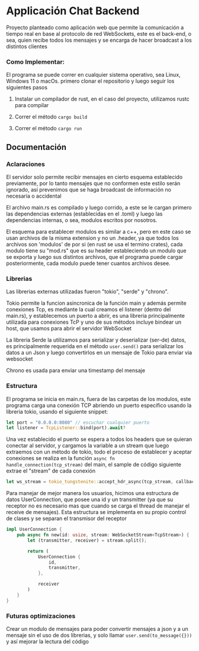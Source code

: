 # Applicación Chat Backend

Proyecto planteado como aplicación web que permite la comunicación a tiempo real en base al protocolo de red WebSockets, este es el back-end, o sea, quien recibe todos los mensajes y se encarga de hacer broadcast a los distintos clientes

### Como Implementar:

El programa se puede correr en cualquier sistema operativo, sea Linux, Windows 11 o macOs. primero clonar el repositorio y luego seguir los siguientes pasos

1. Instalar un compilador de rust, en el caso del proyecto, utilizamos rustc para compilar

2. Correr el método `cargo build`

3. Correr el método `cargo run`

## Documentación

### Aclaraciones
El servidor solo permite recibir mensajes en cierto esquema establecido previamente, por lo tanto mensajes que no conformen este estilo serán ignorado, así prevenimos que se haga broadcast de información no necesaria o accidental

El archivo main.rs es compilado y luego corrido, a este se le cargan primero las dependencias externas (establecidas en el .toml) y luego las dependencias internas, o sea, modulos escritos por nosotros.

El esquema para establecer modulos es similar a c++, pero en este caso se usan archivos de la misma extension y no un .header, ya que todos los archivos son 'modulos' de por si (en rust se usa el termino crates), cada modulo tiene su "mod.rs" que es su header estableciendo un modulo que se exporta y luego sus distintos archivos, que el programa puede cargar posteriormente, cada modulo puede tener cuantos archivos desee.

### Librerias

Las librerias externas utilizadas fueron "tokio", "serde" y "chrono". 

Tokio permite la funcion asincronica de la función main y además permite conexiones Tcp, es mediante la cual creamos el listener (dentro del main.rs), y establecemos un puerto a abrir, es una libreria principalmente utilizada para conexiones TcP y uno de sus métodos incluye bindear un host, que usamos para abrir el servidor WebSocket

La libreria Serde la utilizamos para serializar y deserializar (ser-de) datos, es principalmente requerida en el método `user.send()` para serializar los datos a un Json y luego convertirlos en un mensaje de Tokio para enviar via websocket

Chrono es usada para enviar una timestamp del mensaje

### Estructura

El programa se inicia en main.rs, fuera de las carpetas de los modulos, este programa carga una conexión TCP abriendo un puerto específico usando la libreria tokio, usando el siguiente snippet:

```rs
let port = "0.0.0.0:8080" // escuchar cualquier puerto
let listener = TcpListener::bind(port).await?
```

Una vez establecido el puerto se espera a todos los headers que se quieran conectar al servidor, y cargamos la variable a un stream que luego extraemos con un método de tokio, todo el proceso de establecer y aceptar conexiones se realiza en la función `async fn handle_connection(tcp_stream)` del main, el sample de código siguiente extrae el "stream" de cada conexión

```rs
let ws_stream = tokio_tungstenite::accept_hdr_async(tcp_stream, callback).await?;
```

Para manejar de mejor manera los usuarios, hicimos una estructura de datos UserConnection, que posee una id y un transmitter (ya que su receptor no es necesario mas que cuando se carga el thread de manejar el receive de mensajes). Esta estructura se implementa en su propio control de clases y se separan el transmisor del receptor

```rs
impl UserConnection {
    pub async fn new(id: usize, stream: WebSocketStream<TcpStream>) {
        let (transmitter, receiver) = stream.split();

        return (
            UserConnection {
                id,
                transmitter,
            },

            receiver
        )
    }
}
```


### Futuras optimizaciones

Crear un modulo de mensajes para poder convertir mensajes a json y a un mensaje sin el uso de dos librerias, y solo llamar `user.send(to_message({}))` y así mejorar la lectura del código


